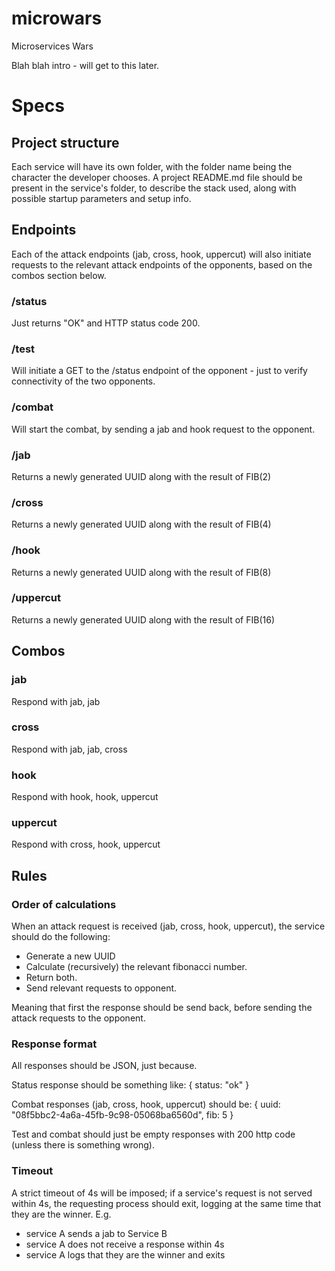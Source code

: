 # microwars
Microservices Wars

Blah blah intro - will get to this later.

# Specs
## Project structure
Each service will have its own folder, with the folder name being the character the developer chooses. A project README.md file should be present in the service's folder, to describe the stack used, along with possible startup parameters and setup info.

## Endpoints
Each of the attack endpoints (jab, cross, hook, uppercut) will also initiate requests to the relevant attack endpoints of the opponents, based on the combos section below.
### /status
Just returns "OK" and HTTP status code 200.
### /test
Will initiate a GET to the /status endpoint of the opponent - just to verify connectivity of the two opponents.
### /combat
Will start the combat, by sending a jab and hook request to the opponent.

### /jab
Returns a newly generated UUID along with the result of FIB(2)
### /cross
Returns a newly generated UUID along with the result of FIB(4)
### /hook
Returns a newly generated UUID along with the result of FIB(8)
### /uppercut
Returns a newly generated UUID along with the result of FIB(16)

## Combos
### jab
Respond with jab, jab
### cross
Respond with jab, jab, cross
### hook
Respond with hook, hook, uppercut
### uppercut
Respond with cross, hook, uppercut

## Rules
### Order of calculations
When an attack request is received (jab, cross, hook, uppercut), the service should do the following:
- Generate a new UUID
- Calculate (recursively) the relevant fibonacci number.
- Return both.
- Send relevant requests to opponent.

Meaning that first the response should be send back, before sending the attack requests to the opponent.

### Response format
All responses should be JSON, just because.

Status response should be something like:
{ status: "ok" }

Combat responses (jab, cross, hook, uppercut) should be:
{ uuid: "08f5bbc2-4a6a-45fb-9c98-05068ba6560d", fib: 5 }

Test and combat should just be empty responses with 200 http code (unless there is something wrong).

### Timeout
A strict timeout of 4s will be imposed; if a service's request is not served within 4s, the requesting process should exit, logging at the same time that they are the winner.
E.g.
- service A sends a jab to Service B
- service A does not receive a response within 4s
- service A logs that they are the winner and exits
